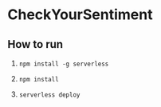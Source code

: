 # CheckYourSentiment

## How to run

1. `npm install -g serverless`

2. `npm install`

3. `serverless deploy`
